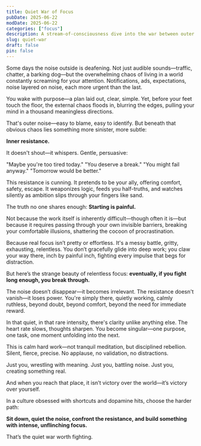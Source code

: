 ```yaml
---
title: Quiet War of Focus
pubDate: 2025-06-22
modDate: 2025-06-22 
categories: ["focus"]
description: A stream-of-consciousness dive into the war between outer noise, inner resistance, and the kind of calm, focused work that actually matters.
slug: quiet-war 
draft: false
pin: false
---
```


Some days the noise outside is deafening. Not just audible sounds—traffic, chatter, a barking dog—but the overwhelming chaos of living in a world constantly screaming for your attention. Notifications, ads, expectations, noise layered on noise, each more urgent than the last.

You wake with purpose—a plan laid out, clear, simple. Yet, before your feet touch the floor, the external chaos floods in, blurring the edges, pulling your mind in a thousand meaningless directions.

That's outer noise—easy to blame, easy to identify. But beneath that obvious chaos lies something more sinister, more subtle:

**Inner resistance.**

It doesn't shout—it whispers. Gentle, persuasive:

"Maybe you're too tired today."
"You deserve a break."
"You might fail anyway."
"Tomorrow would be better."

This resistance is cunning. It pretends to be your ally, offering comfort, safety, escape. It weaponizes logic, feeds you half-truths, and watches silently as ambition slips through your fingers like sand.

The truth no one shares enough: **Starting is painful.**

Not because the work itself is inherently difficult—though often it is—but because it requires passing through your own invisible barriers, breaking your comfortable illusions, shattering the cocoon of procrastination.

Because real focus isn’t pretty or effortless. It's a messy battle, gritty, exhausting, relentless. You don’t gracefully glide into deep work; you claw your way there, inch by painful inch, fighting every impulse that begs for distraction.

But here’s the strange beauty of relentless focus: **eventually, if you fight long enough, you break through.**

The noise doesn’t disappear—it becomes irrelevant. The resistance doesn't vanish—it loses power. You're simply there, quietly working, calmly ruthless, beyond doubt, beyond comfort, beyond the need for immediate reward.

In that quiet, in that rare intensity, there's clarity unlike anything else. The heart rate slows, thoughts sharpen. You become singular—one purpose, one task, one moment unfolding into the next.

This is calm hard work—not tranquil meditation, but disciplined rebellion. Silent, fierce, precise. No applause, no validation, no distractions.

Just you, wrestling with meaning.
Just you, battling noise.
Just you, creating something real.

And when you reach that place, it isn’t victory over the world—it’s victory over yourself.

In a culture obsessed with shortcuts and dopamine hits, choose the harder path:

**Sit down, quiet the noise, confront the resistance, and build something with intense, unflinching focus.**

That’s the quiet war worth fighting.
